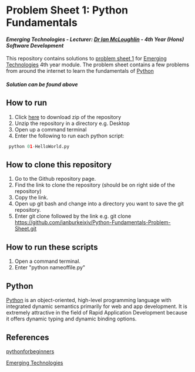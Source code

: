 # Problem Sheet 1: Python Fundamentals
#### *Emerging Technologies - Lecturer: [Dr Ian McLoughlin](ianmcloughlin.github.io) - 4th Year (Hons) Software Development*
This repository contains solutions to [problem sheet 1](https://emerging-technologies.github.io/problems/python-fundamentals.html) for [Emerging Technologies](https://emerging-technologies.github.io/) 4th year module. The problem sheet contains a few problems from around the internet to learn the fundamentals of [Python](https://www.python.org/)

#### **_Solution can be found above_**

## How to run
1. Click [here](https://github.com/ianburkeixiv/Python-Fundamentals-Problem-Sheet/archive/master.zip) to download zip of the repository
2. Unzip the repository in a directory e.g. Desktop
3. Open up a command terminal 
4. Enter the following to run each python script:
```python
 python 01-HelloWorld.py
```

## How to clone this repository
1. Go to the Github repository page.
2. Find the link to clone the repository (should be on right side of the repository)
3. Copy the link.
4. Open up git bash and change into a directory you want to save the git repository.
5. Enter git clone followed by the link e.g. git clone https://github.com/ianburkeixiv/Python-Fundamentals-Problem-Sheet.git

## How to run these scripts
1. Open a command terminal.
2. Enter "python nameoffile.py"

## Python
[Python](https://www.python.org/) is an object-oriented, high-level programming language with integrated dynamic semantics primarily for web and app development. It is extremely attractive in the field of Rapid Application Development because it offers dynamic typing and dynamic binding options.

## References
[pythonforbeginners](http://www.pythonforbeginners.com/learn-python/what-is-python/)

[Emerging Technologies](https://emerging-technologies.github.io/)

